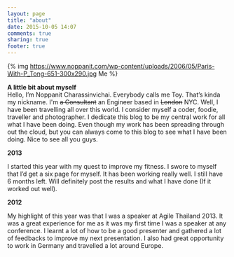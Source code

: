 ```yaml
---
layout: page
title: "about"
date: 2015-10-05 14:07
comments: true
sharing: true
footer: true
---
```


{% img https://www.noppanit.com/wp-content/uploads/2006/05/Paris-With-P_Tong-651-300x290.jpg Me %}

**A little bit about myself**  
Hello, I&#8217;m Noppanit Charassinvichai. Everybody calls me Toy. That&#8217;s kinda my nickname. I'm ~~a Consultant~~ an Engineer based in ~~London~~ NYC. Well, I have been travelling all over this world. I consider myself a coder, foodie, traveller and photographer. I dedicate this blog to be my central work for all what I have been doing. Even though my work has been spreading through out the cloud, but you can always come to this blog to see what I have been doing. Nice to see all you guys.

**2013**

I started this year with my quest to improve my fitness. I swore to myself that I&#8217;d get a six page for myself. It has been working really well. I still have 6 months left. Will definitely post the results and what I have done (If it worked out well).

**2012**

My highlight of this year was that I was a speaker at Agile Thailand 2013. It was a great experience for me as it was my first time I was a speaker at any conference. I learnt a lot of how to be a good presenter and gathered a lot of feedbacks to improve my next presentation. I also had great opportunity to work in Germany and travelled a lot around Europe.

